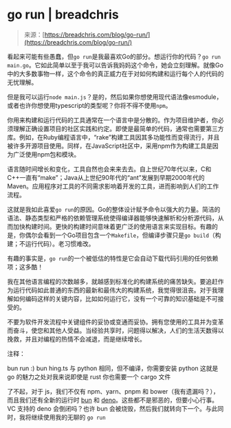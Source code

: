 <!--yml

category: 未分类

date: 2024-05-27 15:02:51

-->

# go run | breadchris

> 来源：[https://breadchris.com/blog/go-run/](https://breadchris.com/blog/go-run/)

看起来可能有些愚蠢，但`go run`是我最喜欢Go的部分。想运行你的代码？`go run main.go`。它如此简单以至于我可以告诉我妈妈这个命令，她会立刻理解。就像Go中的大多数事物一样，这个命令的真正威力在于对如何构建和运行每个人的代码的无忧理解。

但是我可以运行`node main.js`？是的，然后如果你想使用现代语法像esmodule，或者也许你想使用typescript的类型呢？你将不得不使用`npm`。

你用来构建和运行代码的工具通常在一个语言中是分散的。作为项目维护者，你必须理解正确设置项目的社区实践和约定。即使是最简单的代码，通常也需要第三方库。例如，在Ruby编程语言中，“rake”构建工具因其多功能性而变得流行，并且被许多开源项目使用。同样，在JavaScript社区中，采用npm作为构建工具是因为广泛使用npm包和模块。

语言随时间增长和变化，工具自然也会来来去去。自上世纪70年代以来，C和C++一直有“make”；Java从上世纪90年代的“ant”发展到早期2000年代的Maven。应用程序对工具的不同需求影响着开发的工具，进而影响到人们的工作流程。

这就是我如此喜爱`go run`的原因。Go的整体设计赋予命令以强大的力量。简洁的语法、静态类型和严格的依赖管理系统使得编译器能够快速解析和分析源代码，从而加快构建时间。更快的构建时间意味着更广泛的使用语言来实现目标。有趣的是，你偶尔会看到一个Go项目包含一个`Makefile`，但编译步骤只是`go build`（构建；不运行代码）。老习惯难改。

有趣的事实是，`go run`的一个被低估的特性是它会自动下载代码引用的任何依赖项；这多酷！

我在其他语言编程的次数越多，就越感到标准化的构建系统的痛苦缺失。要追赶作为运行代码如此普通的东西的最新和最伟大的构建系统，我觉得很沮丧。对于我理解如何编码这样的关键内容，比如如何运行它，没有一个可靠的知识基础是不可接受的。

不要为软件开发流程中关键组件的妥协或变通而妥协。拥有您使用的工具并为变革而奋斗，使您和其他人受益。当经验共享时，问题得以解决，人们的生活天数得以挽救，并且对编程的热情不会减退，而是继续增长。

注释：

bun run :) bun hing.ts 与 python 相同，但不编译，你需要安装 python 这就是 go 的魅力之处对我来说即使是 rust 你也需要一个 cargo 文件

了不起，对于 js，我们不仅有 npm、yarn、pnpm 和 bower（我有遗漏吗？），而且我们还有全新的运行时 [bun](https://bun.sh/) 和 [deno](https://deno.com/)。这些都不是邪恶的，但要小心行事。VC 支持的 deno 会倒闭吗？也许 bun 会被烧毁，然后我们就转向下一个。与此同时，我将继续使用我的无聊的 `go run`
